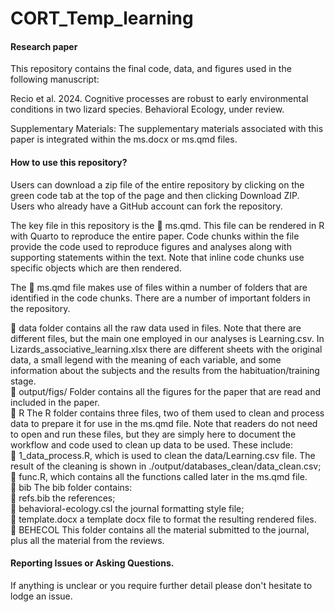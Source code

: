 # CORT_Temp_learning

#### Research paper

This repository contains the final code, data, and figures used in the following manuscript:

Recio et al. 2024. Cognitive processes are robust to early environmental conditions in two lizard species. Behavioral Ecology, under review. 

Supplementary Materials: The supplementary materials associated with this paper is integrated within the ms.docx or ms.qmd files. 

#### How to use this repository?

Users can download a zip file of the entire repository by clicking on the green code tab at the top of the page and then clicking Download ZIP. Users who already have a GitHub account can fork the repository.

The key file in this repository is the 📄 ms.qmd. This file can be rendered in R with Quarto to reproduce the entire paper. Code chunks within the file provide the code used to reproduce figures and analyses along with supporting statements within the text. Note that inline code chunks use specific objects which are then rendered.

The 📄 ms.qmd file makes use of files within a number of folders that are identified in the code chunks. There are a number of important folders in the repository.

  📂 data folder contains all the raw data used in files. Note that there are different files, but the main one employed in our analyses is Learning.csv. In Lizards_associative_learning.xlsx there are different sheets with the original data, a small legend with the meaning of each variable, and some information about the subjects and the results from the habituation/training stage.  
  📂 output/figs/ Folder contains all the figures for the paper that are read and included in the paper.  
  📂 R The R folder contains three files, two of them used to clean and process data to prepare it for use in the ms.qmd file. Note that readers do not need to open and run these files, but they are simply here to document the workflow and code used to clean up data to be used. These include:  
        📄 1_data_process.R, which is used to clean the data/Learning.csv file. The result of the cleaning is shown in ./output/databases_clean/data_clean.csv;
        📄 func.R, which contains all the functions called later in the ms.qmd file.  
  📂 bib The bib folder contains:  
        📄 refs.bib the references;  
        📄 behavioral-ecology.csl the journal formatting style file;  
        📄 template.docx a template docx file to format the resulting rendered files.  
  📂 BEHECOL This folder contains all the material submitted to the journal, plus all the material from the reviews.  

#### Reporting Issues or Asking Questions. 
If anything is unclear or you require further detail please don't hesitate to lodge an issue.  
